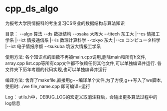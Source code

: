 # cpp_ds_algo
为报考大学院情报科的考生复习CS专业的数据结构与算法知识

目录：
--algo		算法
--ds 		数据结构
--osaka		大阪大
--titech	东工大
	|--cs 		情报工学系
	|--ict		情报通信系
	|--is 		数理计算科学
--tokyo		东大
	|--cs 		コンピュータ科学
	|--ict		电子情报序额
--tsukuba 	筑波大情报工学系

使用方法:
各个知识点的函数不再被main.cpp调用,删除main和所有h文件,
array.cpp list.cpp等所有cpp文件都不依赖任何其他文件,可以单独编译并运行.
各文件夹下历年考题的代码实现,也可以单独编译并运行

编译方法:
舍弃了makefile,直接用g++编译单个文件,为了方便,g++写入了we脚本,使用时:
./we file_name.cpp 即可编译+运行

Log：
utils.h中，DEBUG_LOG的宏定义取消注释后，会输出更多算法过程中的log信息